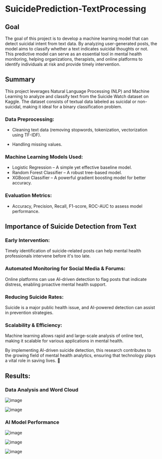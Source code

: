 # SuicidePrediction-TextProcessing
## Goal
The goal of this project is to develop a machine learning model that can detect suicidal intent from text data. By analyzing user-generated posts, the model aims to classify whether a text indicates suicidal thoughts or not. This predictive model can serve as an essential tool in mental health monitoring, helping organizations, therapists, and online platforms to identify individuals at risk and provide timely intervention.

## Summary
This project leverages Natural Language Processing (NLP) and Machine Learning to analyze and classify text from the Suicide Watch dataset on Kaggle. The dataset consists of textual data labeled as suicidal or non-suicidal, making it ideal for a binary classification problem.

### Data Preprocessing:

* Cleaning text data (removing stopwords, tokenization, vectorization using TF-IDF).

* Handling missing values.

### Machine Learning Models Used:

* Logistic Regression – A simple yet effective baseline model.
* Random Forest Classifier – A robust tree-based model.
* XGBoost Classifier – A powerful gradient boosting model for better accuracy.
  
### Evaluation Metrics:

* Accuracy, Precision, Recall, F1-score, ROC-AUC to assess model performance.

## Importance of Suicide Detection from Text

### Early Intervention:

Timely identification of suicide-related posts can help mental health professionals intervene before it's too late.

### Automated Monitoring for Social Media & Forums:

Online platforms can use AI-driven detection to flag posts that indicate distress, enabling proactive mental health support.

### Reducing Suicide Rates:

Suicide is a major public health issue, and AI-powered detection can assist in prevention strategies.

### Scalability & Efficiency:

Machine learning allows rapid and large-scale analysis of online text, making it scalable for various applications in mental health.

By implementing AI-driven suicide detection, this research contributes to the growing field of mental health analytics, ensuring that technology plays a vital role in saving lives. 🚀

## Results:
### Data Analysis and Word Cloud
![image](https://github.com/user-attachments/assets/14c97282-642a-4456-9d85-9deaa3c67965)


![image](https://github.com/user-attachments/assets/7c92b47f-17fd-4d80-adac-f28a7f4ddb5d)

### AI Model Performance
![image](https://github.com/user-attachments/assets/cad5240d-7fcb-4a7f-a340-da31f197b135)

![image](https://github.com/user-attachments/assets/c885ec50-dc38-44d9-9738-07ffa3277bbf)

![image](https://github.com/user-attachments/assets/0eaf9bd9-9c0a-4cb3-b4cd-6f6a04fe73ba)




